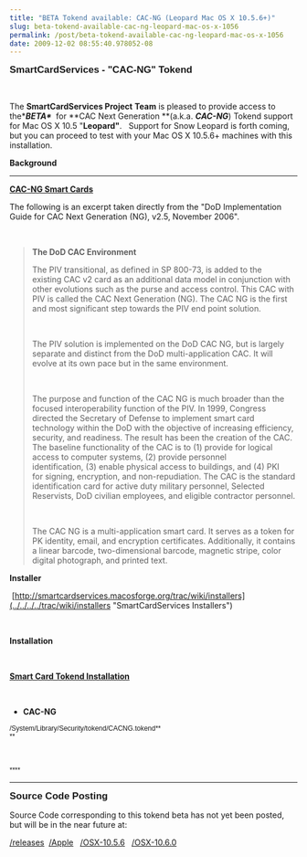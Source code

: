 ```yaml
---
title: "BETA Tokend available: CAC-NG (Leopard Mac OS X 10.5.6+)"
slug: beta-tokend-available-cac-ng-leopard-mac-os-x-1056
permalink: /post/beta-tokend-available-cac-ng-leopard-mac-os-x-1056
date: 2009-12-02 08:55:40.978052-08
---
```


<span style="font-family: Times; font-size: medium;"> </span>

<span style="font-family: Helvetica, Arial, Helvetica, sans-serif; font-size: 17px; font-weight: bold;">SmartCardServices - "CAC-NG" Tokend </span>

 

The **SmartCardServices Project** **Team** is pleased to provide access to the\****BETA\****  for **CAC Next Generation **(a.k.a. ***CAC-NG***) Tokend support for Mac OS X 10.5 "**Leopard"**.   Support for Snow Leopard is forth coming, but you can proceed to test with your Mac OS X 10.5.6+ machines with this installation.

<span style="font-family: Helvetica, Arial, Helvetica, sans-serif; font-size: small;"><span style="font-size: 12px;">
</span></span>

**Background**

****

<span style="text-decoration: underline;">**CAC-NG Smart Cards**</span>

The following is an excerpt taken directly from the "DoD Implementation Guide for CAC Next Generation (NG), v2.5, November 2006".

 

> **The DoD CAC Environment**
>
> The PIV transitional, as defined in SP 800-73, is added to the existing CAC v2 card as an additional data model in conjunction with other evolutions such as the purse and access control. This CAC with PIV is called the CAC<span style="white-space: pre;"> </span>Next Generation (NG). The CAC NG is the first and most significant step<span style="white-space: pre;"> </span>towards the PIV end point solution.
>
>  
>
> The PIV solution is implemented on the DoD CAC NG, but is largely separate and distinct from the DoD multi-application CAC. It will evolve at its own<span style="white-space: pre;"> </span>pace but in the same environment.
>
> <span style="white-space: pre;"> </span>
>
> The purpose and function of the CAC NG is much broader than the focused interoperability function of the PIV. In 1999, Congress directed the Secretary<span style="white-space: pre;"> </span>of Defense to implement smart card technology within the DoD with the objective of increasing efficiency, security, and readiness. The result has been the creation of the CAC. The baseline functionality of the CAC is to (1)<span style="white-space: pre;"> </span>provide for logical access to computer systems, (2) provide personnel<span style="white-space: pre;"> </span>identification, (3) enable physical access to buildings, and (4) PKI for<span style="white-space: pre;"> </span>signing, encryption, and non-repudiation. The CAC is the standard<span style="white-space: pre;"> </span>identification card for active duty military personnel, Selected Reservists,<span style="white-space: pre;"> </span>DoD civilian employees, and eligible contractor personnel.
>
>  
>
> The CAC NG is a multi-application smart card. It serves as a token for PK<span style="white-space: pre;"> </span>identity, email, and encryption certificates. Additionally, it contains a linear<span style="white-space: pre;"> </span>barcode, two-dimensional barcode, magnetic stripe, color digital photograph,<span style="white-space: pre;"> </span>and printed text.

<span style="font-family: Verdana, Arial, Helvetica, sans-serif; font-size: 10px;"> </span>

**Installer**

 [http://smartcardservices.macosforge.org/trac/wiki/installers](../../../../trac/wiki/installers "SmartCardServices Installers")

 

**Installation**

 

<span style="text-decoration: underline;">**Smart Card Tokend Installation**</span><span style="white-space: pre;"> </span>

 

-   <span style="font-weight: bold;">CAC-NG<span style="white-space: pre;"> </span></span>

<span style="font-family: Helvetica, Arial, Helvetica, sans-serif; font-size: 12px; white-space: normal;">/System/Library/Security/tokend/CACNG.tokend**<span style="white-space: pre;"> </span>**</span>

 

<span style="font-family: Helvetica, Arial, Helvetica, sans-serif; font-size: small;"><span style="font-size: 12px;"> **** </span></span>

---

<span style="font-family: Helvetica, Arial, Helvetica, sans-serif; font-size: 17px; font-weight: bold;">Source Code Posting</span>

Source Code corresponding to this tokend beta has not yet been posted, but will be in the near future at:

[/releases](../../../trac/browser/releases "Releases")
 [/Apple](../../../trac/browser/releases/Apple "Apple Releases")
  [/OSX-10.5.6](../../../trac/browser/releases/Apple/Mac%20OS%20X%2010.5.6 "Apple Mac OS X 10.5.6")
  [/OSX-10.6.0](../../../trac/browser/releases/Apple/Mac%20OS%20X%2010.6.0 "Apple Mac OS X 10.6.0")

 


